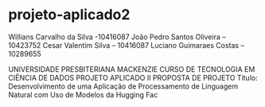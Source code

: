 # projeto-aplicado2
Willians Carvalho da Silva -10416087
João Pedro Santos Oliveira – 10423752
Cesar Valentim Silva – 10416087
Luciano Guimaraes Costas – 10289655

UNIVERSIDADE PRESBITERIANA MACKENZIE
CURSO DE TECNOLOGIA EM CIÊNCIA DE DADOS
PROJETO APLICADO II
PROPOSTA DE PROJETO
Título: Desenvolvimento de uma Aplicação de Processamento de Linguagem
Natural com Uso de Modelos da Hugging Fac


